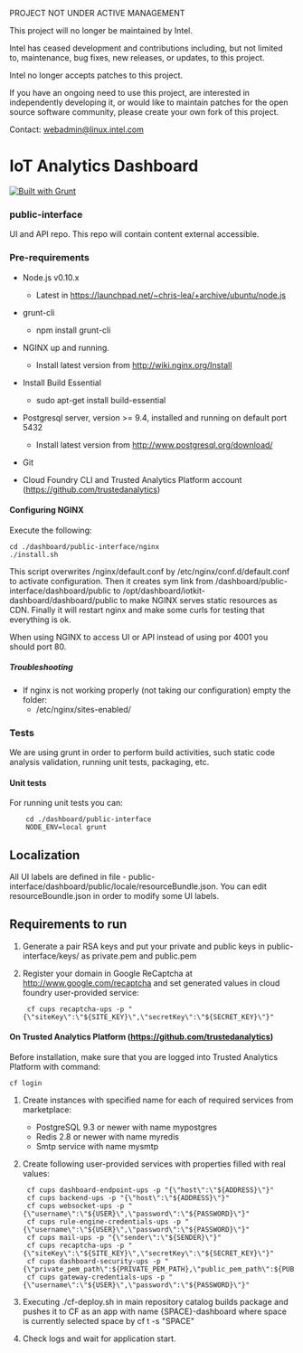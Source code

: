 PROJECT NOT UNDER ACTIVE MANAGEMENT

This project will no longer be maintained by Intel.

Intel has ceased development and contributions including, but not limited to, maintenance, bug fixes, new releases, or updates, to this project.  

Intel no longer accepts patches to this project.

If you have an ongoing need to use this project, are interested in independently developing it, or would like to maintain patches for the open source software community, please create your own fork of this project.  

Contact: webadmin@linux.intel.com
# IoT Analytics Dashboard

[![Built with Grunt](https://cdn.gruntjs.com/builtwith.png)](http://gruntjs.com/)

### public-interface

UI and API repo. This repo will contain content external accessible.

### Pre-requirements
- Node.js v0.10.x
    - Latest in https://launchpad.net/~chris-lea/+archive/ubuntu/node.js
    
- grunt-cli
    - npm install grunt-cli

- NGINX up and running.
    - Install latest version from http://wiki.nginx.org/Install

- Install Build Essential
    - sudo apt-get install build-essential
    
- Postgresql server, version >= 9.4, installed and running on default port 5432
    - Install latest version from http://www.postgresql.org/download/

- Git

- Cloud Foundry CLI and Trusted Analytics Platform account (https://github.com/trustedanalytics)

#### Configuring NGINX

Execute the following:
```
cd ./dashboard/public-interface/nginx
./install.sh
```

This script overwrites /nginx/default.conf by /etc/nginx/conf.d/default.conf to activate configuration. Then it creates sym link from /dashboard/public-interface/dashboard/public to /opt/dashboard/iotkit-dashboard/dashboard/public to make NGINX serves static resources as CDN. Finally it will restart nginx and make some curls for testing that everything is ok.

When using NGINX to access UI or API instead of using por 4001 you should port 80.

##### Troubleshooting
- If nginx is not working properly (not taking our configuration) empty the folder:
    - /etc/nginx/sites-enabled/


### Tests

We are using grunt in order to perform build activities, such static code analysis validation, running unit tests, packaging, etc.

#### Unit tests

For running unit tests you can:

        cd ./dashboard/public-interface
        NODE_ENV=local grunt

## Localization

All UI labels are defined in file - public-interface/dashboard/public/locale/resourceBundle.json. You can edit resourceBoundle.json in order to modify some UI labels.

## Requirements to run

1. Generate a pair RSA keys and put your private and public keys in public-interface/keys/ as private.pem and public.pem
1. Register your domain in Google ReCaptcha at http://www.google.com/recaptcha and set generated values in cloud foundry user-provided service:

        cf cups recaptcha-ups -p "{\"siteKey\":\"${SITE_KEY}\",\"secretKey\":\"${SECRET_KEY}\"}"
        


#### On Trusted Analytics Platform (https://github.com/trustedanalytics)
Before installation, make sure that you are logged into Trusted Analytics Platform with command:
```
cf login
```

1. Create instances with specified name for each of required services from marketplace:
    * PostgreSQL 9.3 or newer with name mypostgres
    * Redis 2.8 or newer with name myredis
    * Smtp service with name mysmtp
    
1. Create following user-provided services with properties filled with real values:

        cf cups dashboard-endpoint-ups -p "{\"host\":\"${ADDRESS}\"}"
        cf cups backend-ups -p "{\"host\":\"${ADDRESS}\"}"
        cf cups websocket-ups -p "{\"username\":\"${USER}\",\"password\":\"${PASSWORD}\"}"
        cf cups rule-engine-credentials-ups -p "{\"username\":\"${USER}\",\"password\":\"${PASSWORD}\"}"
        cf cups mail-ups -p "{\"sender\":\"${SENDER}\"}"
        cf cups recaptcha-ups -p "{\"siteKey\":\"${SITE_KEY}\",\"secretKey\":\"${SECRET_KEY}\"}"
        cf cups dashboard-security-ups -p "{\"private_pem_path\":${PRIVATE_PEM_PATH},\"public_pem_path\":${PUBLIC_PEM_PATH},\"captcha_test_code\":${CAPTCHA_TEST_CODE},\"interaction_token_permision_key\":${INTERACTION_TOKEN_PERMISSION_KEY}}"
        cf cups gateway-credentials-ups -p "{\"username\":\"${USER}\",\"password\":\"${PASSWORD}\"}"

1. Executing ./cf-deploy.sh in main repository catalog builds package and pushes it to CF as an app with name {SPACE}-dashboard where space is currently selected space by cf t -s "SPACE"  
1. Check logs and wait for application start.

